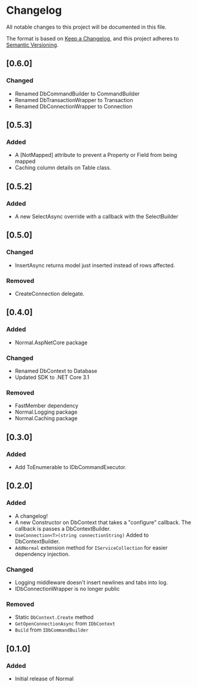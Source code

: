 # Changelog
All notable changes to this project will be documented in this file.

The format is based on [Keep a Changelog](https://keepachangelog.com/en/1.0.0/),
and this project adheres to [Semantic Versioning](https://semver.org/spec/v2.0.0.html).

## [0.6.0]
### Changed
- Renamed DbCommandBuilder to CommandBuilder
- Renamed DbTransactionWrapper to Transaction
- Renamed DbConnectionWrapper to Connection

## [0.5.3]
### Added
- A \[NotMapped\] attribute to prevent a Property or Field from being mapped
- Caching column details on Table class.

## [0.5.2]
### Added
- A new SelectAsync override with a callback with the SelectBuilder

## [0.5.0]
### Changed
- InsertAsync returns model just inserted instead of rows affected.
### Removed
- CreateConnection delegate.

## [0.4.0]
### Added
- Normal.AspNetCore package
### Changed
- Renamed DbContext to Database
- Updated SDK to .NET Core 3.1
### Removed
- FastMember dependency
- Normal.Logging package
- Normal.Caching package

## [0.3.0]
### Added
- Add ToEnumerable to IDbCommandExecutor.

## [0.2.0] 
### Added
- A changelog!
- A new Constructor on DbContext that takes a "configure" callback. The callback is passes a DbContextBuilder.
- `UseConnection<T>(string connectionString)` Added to DbContextBuilder.
- `AddNormal` extension method for `IServiceCollection` for easier dependency injection.
### Changed
- Logging middleware doesn't insert newlines and tabs into log.
- IDbConnectionWrapper is no longer public
### Removed
- Static `DbContext.Create` method
- `GetOpenConnectionAsync` from `IDbContext`
- `Build` from `IDbCommandBuilder`

## [0.1.0] 
### Added
- Initial release of Normal